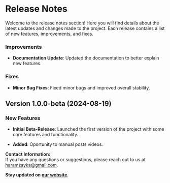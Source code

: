 # Release Notes

Welcome to the release notes section! Here you will find details about the latest updates and changes made to the project. Each release contains a list of new features, improvements, and fixes.

### Improvements
- **Documentation Update**: Updated the documentation to better explain new features.

### Fixes
- **Minor Bug Fixes**: Fixed minor bugs and improved overall stability.

## Version 1.0.0-beta (2024-08-19)

### New Features
- **Initial Beta-Release**: Launched the first version of the project with some core features and functionality.

- **Added**: Oportunity to manual posts videos. 

**Contact Information:**  
If you have any questions or suggestions, please reach out to us at [haramzayka@gmail.com](mailto:haramzayka@gmail.com).

**Stay updated on [our website](https://github.com/belesspathetic/page_controller).**